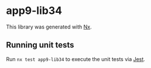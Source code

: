 # app9-lib34

This library was generated with [Nx](https://nx.dev).

## Running unit tests

Run `nx test app9-lib34` to execute the unit tests via [Jest](https://jestjs.io).
